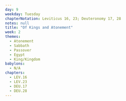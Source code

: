 ```yaml
---
day: 9
weekday: Tuesday
chapterNotation: Leviticus 16, 23; Deuteronomy 17, 28
notes: null
title: "Of Kings and Atonement"
week: 2
themes:
  - Atonement
  - Sabbath
  - Passover
  - Egypt
  - King/Kingdom
babylons:
  - N/A
chapters:
  - LEV.16
  - LEV.23
  - DEU.17
  - DEU.28
---
```

